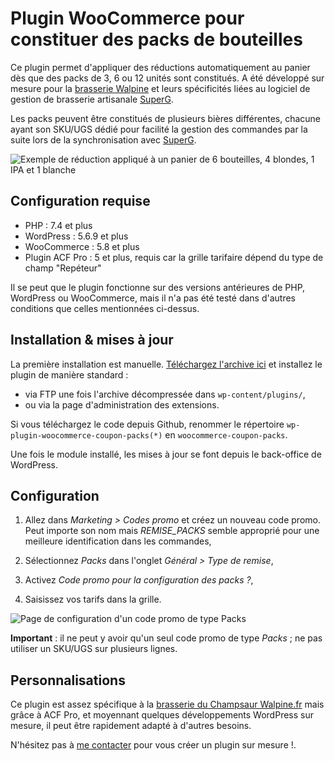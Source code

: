 # Plugin WooCommerce pour constituer des packs de bouteilles

Ce plugin permet d'appliquer des réductions automatiquement au panier dès que des packs de 3, 6 ou 12 unités sont constitués. A été développé sur mesure pour la [brasserie Walpine](https://www.walpine.fr) et leurs spécificités liées au logiciel de gestion de brasserie artisanale [SuperG](https://www.superg.fr).

Les packs peuvent être constitués de plusieurs bières différentes, chacune ayant son SKU/UGS dédié pour facilité la gestion des commandes par la suite lors de la synchronisation avec [SuperG](https://www.superg.fr).

![Exemple de réduction appliqué à un panier de 6 bouteilles, 4 blondes, 1 IPA et 1 blanche](https://depot.studiomaiis.net/screenshots/walpine_panier.png "Exemple de réduction appliqué à un panier de 6 bouteilles, 4 blondes, 1 IPA et 1 blanche")

## Configuration requise

* PHP : 7.4 et plus
* WordPress : 5.6.9 et plus
* WooCommerce : 5.8 et plus
* Plugin ACF Pro : 5 et plus, requis car la grille tarifaire dépend du type de champ "Repéteur"

Il se peut que le plugin fonctionne sur des versions antérieures de PHP, WordPress ou WooCommerce, mais il n'a pas été testé dans d'autres conditions que celles mentionnées ci-dessus.

## Installation & mises à jour

La première installation est manuelle. [Téléchargez l'archive ici](https://depot.studiomaiis.net/wordpress/woocommerce-coupon-packs.zip) et installez le plugin de manière standard :
* via FTP une fois l'archive décompressée dans `wp-content/plugins/`,
* ou via la page d'administration des extensions.

Si vous téléchargez le code depuis Github, renommer le répertoire `wp-plugin-woocommerce-coupon-packs(*)` en `woocommerce-coupon-packs`.

Une fois le module installé, les mises à jour se font depuis le back-office de WordPress.

## Configuration

1. Allez dans *Marketing > Codes promo* et créez un nouveau code promo. Peut importe son nom mais *REMISE_PACKS* semble approprié pour une meilleure identification dans les commandes,

2. Sélectionnez *Packs* dans l'onglet *Général > Type de remise*,

3. Activez *Code promo pour la configuration des packs ?*,

4. Saisissez vos tarifs dans la grille.

![Page de configuration d'un code promo de type Packs](https://depot.studiomaiis.net/screenshots/woo_packs_config.png "Page de configuration d'un code promo de type Packs")

**Important** : il ne peut y avoir qu'un seul code promo de type *Packs* ; ne pas utiliser un SKU/UGS sur plusieurs lignes.

## Personnalisations

Ce plugin est assez spécifique à la [brasserie du Champsaur Walpine.fr](https://www.walpine.fr) mais grâce à ACF Pro, et moyennant quelques développements WordPress sur mesure, il peut être rapidement adapté à d'autres besoins.

N'hésitez pas à [me contacter](https://www.studiomaiis.net) pour vous créer un plugin sur mesure !.

